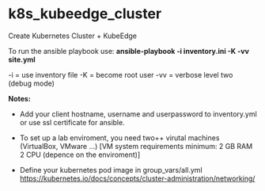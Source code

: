 # k8s_kubeedge_cluster
Create Kubernetes Cluster + KubeEdge

To run the ansible playbook use:
**ansible-playbook -i inventory.ini -K -vv site.yml**

-i  = use inventory file
-K  = become root user
-vv = verbose level two (debug mode)

**Notes:**
* Add your client hostname, username and userpassword to inventory.yml or use ssl certificate for ansible.

* To set up a lab enviroment, you need two++ virutal machines (VirtualBox, VMware ...)
[VM system requirements minimum:
2 GB RAM
2 CPU (depence on the enviroment)]

* Define your kubernetes pod image in group_vars/all.yml
https://kubernetes.io/docs/concepts/cluster-administration/networking/
